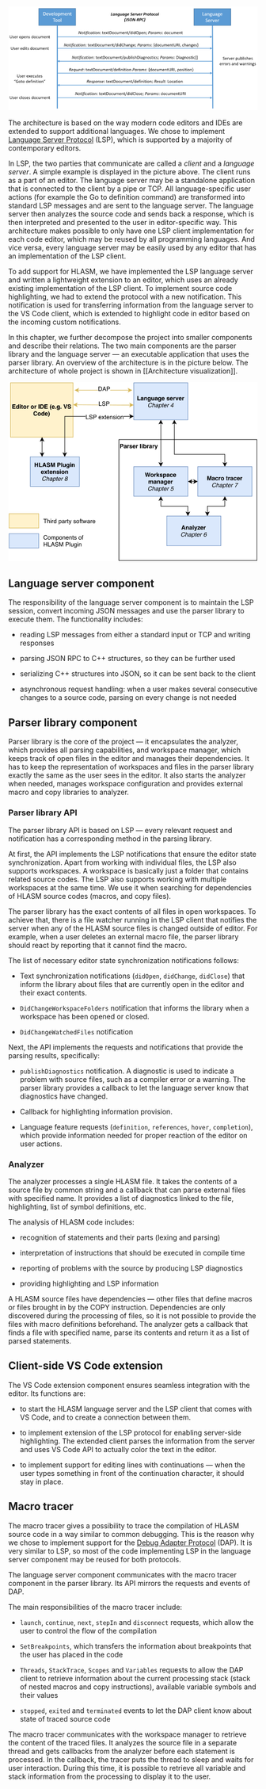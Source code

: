 <img src="img/language-server-sequence.png" alt="LSP session example. (source: https://microsoft.github.io/language-server-protocol/overview )" />

The architecture is based on the way modern code editors and IDEs are extended to support additional languages. We chose to implement [Language Server Protocol](https://microsoft.github.io/language-server-protocol/) (LSP), which is supported by a majority of contemporary editors.

In LSP, the two parties that communicate are called a *client* and a *language server*. A simple example is displayed in the picture above. The client runs as a part of an editor. The language server may be a standalone application that is connected to the client by a pipe or TCP. All language-specific user actions (for example the Go to definition command) are transformed into standard LSP messages and are sent to the language server. The language server then analyzes the source code and sends back a response, which is then interpreted and presented to the user in editor-specific way. This architecture makes possible to only have one LSP client implementation for each code editor, which may be reused by all programming languages. And vice versa, every language server may be easily used by any editor that has an implementation of the LSP client.

To add support for HLASM, we have implemented the LSP language server and written a lightweight extension to an editor, which uses an already existing implementation of the LSP client. To implement source code highlighting, we had to extend the protocol with a new notification. This notification is used for transferring information from the language server to the VS Code client, which is extended to highlight code in editor based on the incoming custom notifications.

In this chapter, we further decompose the project into smaller components and describe their relations. The two main components are the parser library and the language server — an executable application that uses the parser library. An overview of the architecture is in the picture below. The architecture of whole project is shown in [[Architecture visualization]].

<img src="img/hlasm_architecture.svg" alt="The architecture of HLASM Plugin" />

Language server component
-------------------------

The responsibility of the language server component is to maintain the LSP session, convert incoming JSON messages and use the parser library to execute them. The functionality includes:

-   reading LSP messages from either a standard input or TCP and writing responses

-   parsing JSON RPC to C++ structures, so they can be further used

-   serializing C++ structures into JSON, so it can be sent back to the client

-   asynchronous request handling: when a user makes several consecutive changes to a source code, parsing on every change is not needed

Parser library component
------------------------

Parser library is the core of the project — it encapsulates the analyzer, which provides all parsing capabilities, and workspace manager, which keeps track of open files in the editor and manages their dependencies. It has to keep the representation of workspaces and files in the parser library exactly the same as the user sees in the editor. It also starts the analyzer when needed, manages workspace configuration and provides external macro and copy libraries to analyzer.

### Parser library API

The parser library API is based on LSP — every relevant request and notification has a corresponding method in the parsing library.

At first, the API implements the LSP notifications that ensure the editor state synchronization. Apart from working with individual files, the LSP also supports workspaces. A workspace is basically just a folder that contains related source codes. The LSP also supports working with multiple workspaces at the same time. We use it when searching for dependencies of HLASM source codes (macros, and copy files).

The parser library has the exact contents of all files in open workspaces. To achieve that, there is a file watcher running in the LSP client that notifies the server when any of the HLASM source files is changed outside of editor. For example, when a user deletes an external macro file, the parser library should react by reporting that it cannot find the macro.

The list of necessary editor state synchronization notifications follows:

-   Text synchronization notifications (`didOpen`, `didChange`, `didClose`) that inform the library about files that are currently open in the editor and their exact contents.

-   `DidChangeWorkspaceFolders` notification that informs the library when a workspace has been opened or closed.

-   `DidChangeWatchedFiles` notification

Next, the API implements the requests and notifications that provide the parsing results, specifically:

-   `publishDiagnostics` notification. A diagnostic is used to indicate a problem with source files, such as a compiler error or a warning. The parser library provides a callback to let the language server know that diagnostics have changed.

-   Callback for highlighting information provision.

-   Language feature requests (`definition`, `references`, `hover`, `completion`), which provide information needed for proper reaction of the editor on user actions.

### Analyzer

The analyzer processes a single HLASM file. It takes the contents of a source file by common string and a callback that can parse external files with specified name. It provides a list of diagnostics linked to the file, highlighting, list of symbol definitions, etc.

The analysis of HLASM code includes:

-   recognition of statements and their parts (lexing and parsing)

-   interpretation of instructions that should be executed in compile time

-   reporting of problems with the source by producing LSP diagnostics

-   providing highlighting and LSP information

A HLASM source files have dependencies — other files that define macros or files brought in by the COPY instruction. Dependencies are only discovered during the processing of files, so it is not possible to provide the files with macro definitions beforehand. The analyzer gets a callback that finds a file with specified name, parse its contents and return it as a list of parsed statements.

Client-side VS Code extension
-----------------------------

The VS Code extension component ensures seamless integration with the editor. Its functions are:

-   to start the HLASM language server and the LSP client that comes with VS Code, and to create a connection between them.

-   to implement extension of the LSP protocol for enabling server-side highlighting. The extended client parses the information from the server and uses VS Code API to actually color the text in the editor.

-   to implement support for editing lines with continuations — when the user types something in front of the continuation character, it should stay in place.

Macro tracer
------------

The macro tracer gives a possibility to trace the compilation of HLASM source code in a way similar to common debugging. This is the reason why we chose to implement support for the [Debug Adapter Protocol](https://microsoft.github.io/debug-adapter-protocol/) (DAP). It is very similar to LSP, so most of the code implementing LSP in the language server component may be reused for both protocols.

The language server component communicates with the macro tracer component in the parser library. Its API mirrors the requests and events of DAP.

The main responsibilities of the macro tracer include:

-   `launch`, `continue`, `next`, `stepIn` and `disconnect` requests, which allow the user to control the flow of the compilation

-   `SetBreakpoints`, which transfers the information about breakpoints that the user has placed in the code

-   `Threads`, `StackTrace`, `Scopes` and `Variables` requests to allow the DAP client to retrieve information about the current processing stack (stack of nested macros and copy instructions), available variable symbols and their values

-   `stopped`, `exited` and `terminated` events to let the DAP client know about state of traced source code

The macro tracer communicates with the workspace manager to retrieve the content of the traced files. It analyzes the source file in a separate thread and gets callbacks from the analyzer before each statement is processed. In the callback, the tracer puts the thread to sleep and waits for user interaction. During this time, it is possible to retrieve all variable and stack information from the processing to display it to the user.
